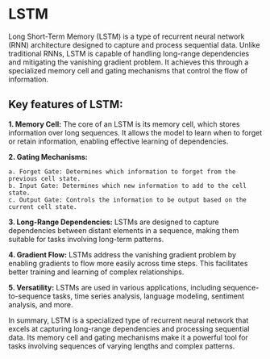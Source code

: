 # LSTM

Long Short-Term Memory (LSTM) is a type of recurrent neural network (RNN) architecture designed to capture and process sequential data. Unlike traditional RNNs, LSTM is capable of handling long-range dependencies and mitigating the vanishing gradient problem. It achieves this through a specialized memory cell and gating mechanisms that control the flow of information.

## Key features of LSTM:

**1. Memory Cell:** The core of an LSTM is its memory cell, which stores information over long sequences. It allows the model to learn when to forget or retain information, enabling effective learning of dependencies.

**2. Gating Mechanisms:**

    a. Forget Gate: Determines which information to forget from the previous cell state.
    b. Input Gate: Determines which new information to add to the cell state.
    c. Output Gate: Controls the information to be output based on the current cell state.

**3. Long-Range Dependencies:** LSTMs are designed to capture dependencies between distant elements in a sequence, making them suitable for tasks involving long-term patterns.

**4. Gradient Flow:** LSTMs address the vanishing gradient problem by enabling gradients to flow more easily across time steps. This facilitates better training and learning of complex relationships.

**5. Versatility:** LSTMs are used in various applications, including sequence-to-sequence tasks, time series analysis, language modeling, sentiment analysis, and more.

In summary, LSTM is a specialized type of recurrent neural network that excels at capturing long-range dependencies and processing sequential data. Its memory cell and gating mechanisms make it a powerful tool for tasks involving sequences of varying lengths and complex patterns.
